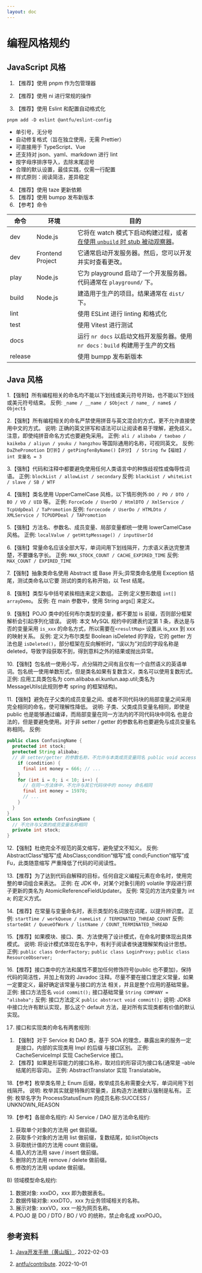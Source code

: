 ```yaml
---
layout: doc
---
```


# 编程风格规约

## JavaScript 风格

1. 【推荐】使用 pnpm 作为包管理器
2. 【推荐】使用 ni 进行常规的操作

3. 【推荐】使用 Eslint 和配置自动格式化

```shell
pnpm add -D eslint @antfu/eslint-config
```

- 单引号，无分号
- 自动修复格式（旨在独立使用，无需 Prettier）
- 可直接用于 TypeScript、Vue
- 还支持对 json、yaml、markdown 进行 lint
- 按字母序排序导入，去除末尾逗号
- 合理的默认设置，最佳实践，仅需一行配置
- 样式原则：阅读简洁，差异稳定

4. 【推荐】使用 taze 更新依赖
5. 【推荐】使用 bumpp 发布新版本
7. 【参考】命令

| 命令 | 环境 | 目的 |
|------|-----|----|
| dev | Node.js | 它将在 watch 模式下启动构建过程，或者[在使用 `unbuild` 时 stub 被动观察器](https://antfu.me/posts/publish-esm-and-cjs#stubbing)。 |
| dev | Frontend Project | 它通常启动开发服务器。然后，您可以开发并实时查看更改。 |
| play | Node.js | 它为 playground 启动了一个开发服务器。代码通常在 `playground/` 下。|
| build | Node.js | 建造用于生产的项目。结果通常在 `dist/` 下。|
| lint | | 使用 ESLint 进行 linting 和格式化 |
| test | | 使用 Vitest 进行测试 |
| docs | | 运行 `nr docs` 以启动文档开发服务器。使用 `nr docs：build` 构建用于生产的文档 |
| release | | 使用 bumpp 发布新版本 |

## Java 风格

1.【强制】所有编程相关的命名均不能以下划线或美元符号开始，也不能以下划线或美元符号结束。
反例: `_name / __name / $Object / name_ / name$ / Object$`

2.【强制】所有编程相关的命名严禁使用拼音与英文混合的方式，更不允许直接使用中文的方式。
说明: 正确的英文拼写和语法可以让阅读者易于理解，避免歧义。注意，即使纯拼音命名方式也要避免采用。
正例: `ali / alibaba / taobao / kaikeba / aliyun / youku / hangzhou` 等国际通用的名称，可视同英文。
反例: `DaZhePromotion【打折】/ getPingfenByName()【评分】 / String fw【福娃】/ int 变量名 = 3`

3.【强制】代码和注释中都要避免使用任何人类语言中的种族歧视性或侮辱性词语。
正例: `blockList / allowList / secondary`
反例: `blackList / whiteList / slave / SB / WTF`

4.【强制】类名使用 UpperCamelCase 风格，以下情形例外:`DO / PO / DTO / BO / VO / UID` 等。
正例: `ForceCode / UserDO / HtmlDTO / XmlService / TcpUdpDeal / TaPromotion`
反例: `forcecode / UserDo / HTMLDto / XMLService / TCPUDPDeal / TAPromotion`

5.【强制】方法名、参数名、成员变量、局部变量都统一使用 lowerCamelCase 风格。
正例: `localValue / getHttpMessage() / inputUserId`

6.【强制】常量命名应该全部大写，单词间用下划线隔开，力求语义表达完整清楚，不要嫌名字长。
正例: `MAX_STOCK_COUNT / CACHE_EXPIRED_TIME`
反例: `MAX_COUNT / EXPIRED_TIME`

7.【强制】抽象类命名使用 Abstract 或 Base 开头;异常类命名使用 Exception 结尾，测试类命名以它要 测试的类的名称开始，以 Test 结尾。

8.【强制】类型与中括号紧挨相连来定义数组。 正例:定义整形数组 `int[] arrayDemo`。
反例: 在 main 参数中，使用 String args[] 来定义。

9.【强制】POJO 类中的任何布尔类型的变量，都不要加 is 前缀，否则部分框架解析会引起序列化错误。
说明: 本文 MySQL 规约中的建表约定第 1 条，表达是与否的变量采用 `is_xxx` 的命名方式，所以需要在`<resultMap>` 设置从 is_xxx 到 xxx 的映射关系。
反例: 定义为布尔类型 Boolean isDeleted 的字段，它的 getter 方法也是 `isDeleted()`，部分框架在反向解析时，“误以为”对应的字段名称是 deleted，导致字段获取不到，得到意料之外的结果或抛出异常。

10.【强制】包名统一使用小写，点分隔符之间有且仅有一个自然语义的英语单词。包名统一使用单数形式，但是类名如果有复数含义，类名可以使用复数形式。
正例: 应用工具类包名为 com.alibaba.ei.kunlun.aap.util;类名为 MessageUtils(此规则参考 spring 的框架结构)。

11.【强制】避免在子父类的成员变量之间、或者不同代码块的局部变量之间采用完全相同的命名，使可理解性降低。
说明: 子类、父类成员变量名相同，即使是 public 也是能够通过编译，而局部变量在同一方法内的不同代码块中同名 也是合法的，但是要避免使用。对于非 setter / getter 的参数名称也要避免与成员变量名称相同。
反例:
```java
public class ConfusingName {
  protected int stock;
  protected String alibaba;
  // 非 setter/getter 的参数名称，不允许与本类成员变量同名 public void access(String alibaba) {
    if (condition) {
      final int money = 666; // ...
    }
    for (int i = 0; i < 10; i++) {
      // 在同一方法体中，不允许与其它代码块中的 money 命名相同
      final int money = 15978;
      // ...
    }
  }
}
class Son extends ConfusingName {
  // 不允许与父类的成员变量名称相同
  private int stock;
}
```
12.【强制】杜绝完全不规范的英文缩写，避免望文不知义。
反例: AbstractClass“缩写”成 AbsClass;condition“缩写”成 condi;Function“缩写”成 Fu，此类随意缩写 严重降低了代码的可阅读性。

13.【推荐】为了达到代码自解释的目标，任何自定义编程元素在命名时，使用完整的单词组合来表达。
正例: 在 JDK 中，对某个对象引用的 volatile 字段进行原子更新的类名为 AtomicReferenceFieldUpdater。
反例: 常见的方法内变量为 int a; 的定义方式。

14.【推荐】在常量与变量命名时，表示类型的名词放在词尾，以提升辨识度。
正例: `startTime / workQueue / nameList / TERMINATED_THREAD_COUNT`
反例: `startedAt / QueueOfWork / listName / COUNT_TERMINATED_THREAD`

15.【推荐】如果模块、接口、类、方法使用了设计模式，在命名时要体现出具体模式。
说明: 将设计模式体现在名字中，有利于阅读者快速理解架构设计思想。
正例: `public class OrderFactory;`
`public class LoginProxy;`
`public class ResourceObserver;`

16.【推荐】接口类中的方法和属性不要加任何修饰符号(public 也不要加)，保持代码的简洁性，并加上有效的 Javadoc 注释。尽量不要在接口里定义常量，如果一定要定义，最好确定该常量与接口的方法 相关，并且是整个应用的基础常量。
正例: 接口方法签名 `void commit();`
接口基础常量 `String COMPANY = "alibaba";`
反例: 接口方法定义 `public abstract void commit();`
说明: JDK8 中接口允许有默认实现，那么这个 default 方法，是对所有实现类都有价值的默认实现。

17. 接口和实现类的命名有两套规则:
1) 【强制】对于 Service 和 DAO 类，基于 SOA 的理念，暴露出来的服务一定是接口，内部的实现类用 Impl 的后缀 与接口区别。
正例: CacheServiceImpl 实现 CacheService 接口。
2) 【推荐】如果是形容能力的接口名称，取对应的形容词为接口名(通常是 –able 结尾的形容词)。
正例: AbstractTranslator 实现 Translatable。

18.【参考】枚举类名带上 Enum 后缀，枚举成员名称需要全大写，单词间用下划线隔开。
说明: 枚举其实就是特殊的常量类，且构造方法被默认强制是私有。
正例: 枚举名字为 ProcessStatusEnum 的成员名称:SUCCESS / UNKNOWN_REASON

19.【参考】各层命名规约:
A) Service / DAO 层方法命名规约:

  1) 获取单个对象的方法用 get 做前缀。
  2) 获取多个对象的方法用 list 做前缀，复数结尾，如:listObjects
  3) 获取统计值的方法用 count 做前缀。
  4) 插入的方法用 save / insert 做前缀。
  5) 删除的方法用 remove / delete 做前缀。
  6) 修改的方法用 update 做前缀。

B) 领域模型命名规约:
1) 数据对象: xxxDO，xxx 即为数据表名。
2) 数据传输对象: xxxDTO，xxx 为业务领域相关的名称。
3) 展示对象: xxxVO，xxx 一般为网页名称。
4) POJO 是 DO / DTO / BO / VO 的统称，禁止命名成 xxxPOJO。


## 参考资料

1. [Java开发手册（黄山版）](https://github.com/alibaba/p3c). 2022-02-03

2. [antfu/contribute](https://github.com/antfu/contribute). 2022-10-01
